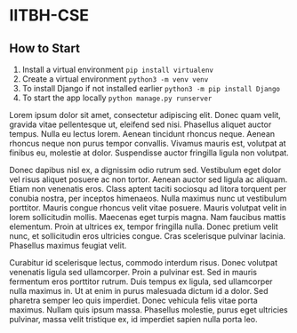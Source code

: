 # IITBH-CSE
## How to Start

1. Install a virtual environment 
` pip install virtualenv `
2. Create a virtual environment
` python3 -m venv venv `
3. To install Django if not installed earlier
` python3 -m pip install Django `
4. To start the app locally 
` python manage.py runserver `

Lorem ipsum dolor sit amet, consectetur adipiscing elit. Donec quam velit, gravida vitae pellentesque ut, eleifend sed nisi. Phasellus aliquet auctor tempus. Nulla eu lectus lorem. Aenean tincidunt rhoncus neque. Aenean rhoncus neque non purus tempor convallis. Vivamus mauris est, volutpat at finibus eu, molestie at dolor. Suspendisse auctor fringilla ligula non volutpat.

Donec dapibus nisl ex, a dignissim odio rutrum sed. Vestibulum eget dolor vel risus aliquet posuere ac non tortor. Aenean auctor sed ligula ac aliquam. Etiam non venenatis eros. Class aptent taciti sociosqu ad litora torquent per conubia nostra, per inceptos himenaeos. Nulla maximus nunc ut vestibulum porttitor. Mauris congue rhoncus velit vitae posuere. Mauris volutpat velit in lorem sollicitudin mollis. Maecenas eget turpis magna. Nam faucibus mattis elementum. Proin at ultrices ex, tempor fringilla nulla. Donec pretium velit nunc, et sollicitudin eros ultricies congue. Cras scelerisque pulvinar lacinia. Phasellus maximus feugiat velit.


Curabitur id scelerisque lectus, commodo interdum risus. Donec volutpat venenatis ligula sed ullamcorper. Proin a pulvinar est. Sed in mauris fermentum eros porttitor rutrum. Duis tempus ex ligula, sed ullamcorper nulla maximus in. Ut at enim in purus malesuada dictum id a dolor. Sed pharetra semper leo quis imperdiet. Donec vehicula felis vitae porta maximus. Nullam quis ipsum massa. Phasellus molestie, purus eget ultricies pulvinar, massa velit tristique ex, id imperdiet sapien nulla porta leo.
